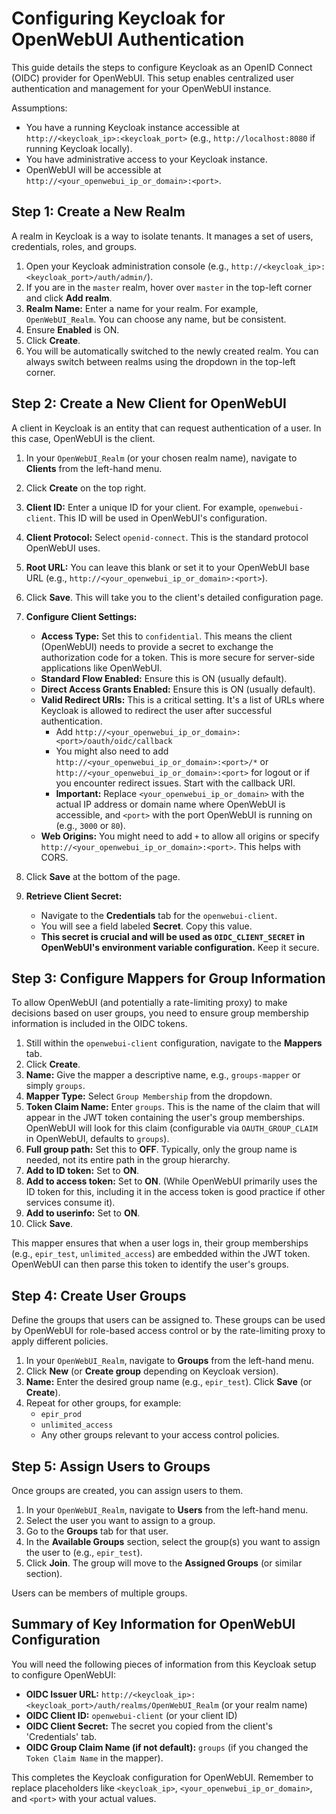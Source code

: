 # Configuring Keycloak for OpenWebUI Authentication

This guide details the steps to configure Keycloak as an OpenID Connect (OIDC) provider for OpenWebUI. This setup enables centralized user authentication and management for your OpenWebUI instance.

Assumptions:
*   You have a running Keycloak instance accessible at `http://<keycloak_ip>:<keycloak_port>` (e.g., `http://localhost:8080` if running Keycloak locally).
*   You have administrative access to your Keycloak instance.
*   OpenWebUI will be accessible at `http://<your_openwebui_ip_or_domain>:<port>`.

## Step 1: Create a New Realm

A realm in Keycloak is a way to isolate tenants. It manages a set of users, credentials, roles, and groups.

1.  Open your Keycloak administration console (e.g., `http://<keycloak_ip>:<keycloak_port>/auth/admin/`).
2.  If you are in the `master` realm, hover over `master` in the top-left corner and click **Add realm**.
3.  **Realm Name:** Enter a name for your realm. For example, `OpenWebUI_Realm`. You can choose any name, but be consistent.
4.  Ensure **Enabled** is ON.
5.  Click **Create**.
6.  You will be automatically switched to the newly created realm. You can always switch between realms using the dropdown in the top-left corner.

## Step 2: Create a New Client for OpenWebUI

A client in Keycloak is an entity that can request authentication of a user. In this case, OpenWebUI is the client.

1.  In your `OpenWebUI_Realm` (or your chosen realm name), navigate to **Clients** from the left-hand menu.
2.  Click **Create** on the top right.
3.  **Client ID:** Enter a unique ID for your client. For example, `openwebui-client`. This ID will be used in OpenWebUI's configuration.
4.  **Client Protocol:** Select `openid-connect`. This is the standard protocol OpenWebUI uses.
5.  **Root URL:** You can leave this blank or set it to your OpenWebUI base URL (e.g., `http://<your_openwebui_ip_or_domain>:<port>`).
6.  Click **Save**. This will take you to the client's detailed configuration page.

7.  **Configure Client Settings:**
    *   **Access Type:** Set this to `confidential`. This means the client (OpenWebUI) needs to provide a secret to exchange the authorization code for a token. This is more secure for server-side applications like OpenWebUI.
    *   **Standard Flow Enabled:** Ensure this is ON (usually default).
    *   **Direct Access Grants Enabled:** Ensure this is ON (usually default).
    *   **Valid Redirect URIs:** This is a critical setting. It's a list of URLs where Keycloak is allowed to redirect the user after successful authentication.
        *   Add `http://<your_openwebui_ip_or_domain>:<port>/oauth/oidc/callback`
        *   You might also need to add `http://<your_openwebui_ip_or_domain>:<port>/*` or `http://<your_openwebui_ip_or_domain>:<port>` for logout or if you encounter redirect issues. Start with the callback URI.
        *   **Important:** Replace `<your_openwebui_ip_or_domain>` with the actual IP address or domain name where OpenWebUI is accessible, and `<port>` with the port OpenWebUI is running on (e.g., `3000` or `80`).
    *   **Web Origins:** You might need to add `+` to allow all origins or specify `http://<your_openwebui_ip_or_domain>:<port>`. This helps with CORS.

8.  Click **Save** at the bottom of the page.

9.  **Retrieve Client Secret:**
    *   Navigate to the **Credentials** tab for the `openwebui-client`.
    *   You will see a field labeled **Secret**. Copy this value.
    *   **This secret is crucial and will be used as `OIDC_CLIENT_SECRET` in OpenWebUI's environment variable configuration.** Keep it secure.

## Step 3: Configure Mappers for Group Information

To allow OpenWebUI (and potentially a rate-limiting proxy) to make decisions based on user groups, you need to ensure group membership information is included in the OIDC tokens.

1.  Still within the `openwebui-client` configuration, navigate to the **Mappers** tab.
2.  Click **Create**.
3.  **Name:** Give the mapper a descriptive name, e.g., `groups-mapper` or simply `groups`.
4.  **Mapper Type:** Select `Group Membership` from the dropdown.
5.  **Token Claim Name:** Enter `groups`. This is the name of the claim that will appear in the JWT token containing the user's group memberships. OpenWebUI will look for this claim (configurable via `OAUTH_GROUP_CLAIM` in OpenWebUI, defaults to `groups`).
6.  **Full group path:** Set this to **OFF**. Typically, only the group name is needed, not its entire path in the group hierarchy.
7.  **Add to ID token:** Set to **ON**.
8.  **Add to access token:** Set to **ON**. (While OpenWebUI primarily uses the ID token for this, including it in the access token is good practice if other services consume it).
9.  **Add to userinfo:** Set to **ON**.
10. Click **Save**.

This mapper ensures that when a user logs in, their group memberships (e.g., `epir_test`, `unlimited_access`) are embedded within the JWT token. OpenWebUI can then parse this token to identify the user's groups.

## Step 4: Create User Groups

Define the groups that users can be assigned to. These groups can be used by OpenWebUI for role-based access control or by the rate-limiting proxy to apply different policies.

1.  In your `OpenWebUI_Realm`, navigate to **Groups** from the left-hand menu.
2.  Click **New** (or **Create group** depending on Keycloak version).
3.  **Name:** Enter the desired group name (e.g., `epir_test`). Click **Save** (or **Create**).
4.  Repeat for other groups, for example:
    *   `epir_prod`
    *   `unlimited_access`
    *   Any other groups relevant to your access control policies.

## Step 5: Assign Users to Groups

Once groups are created, you can assign users to them.

1.  In your `OpenWebUI_Realm`, navigate to **Users** from the left-hand menu.
2.  Select the user you want to assign to a group.
3.  Go to the **Groups** tab for that user.
4.  In the **Available Groups** section, select the group(s) you want to assign the user to (e.g., `epir_test`).
5.  Click **Join**. The group will move to the **Assigned Groups** (or similar section).

Users can be members of multiple groups.

## Summary of Key Information for OpenWebUI Configuration

You will need the following pieces of information from this Keycloak setup to configure OpenWebUI:

*   **OIDC Issuer URL:** `http://<keycloak_ip>:<keycloak_port>/auth/realms/OpenWebUI_Realm` (or your realm name)
*   **OIDC Client ID:** `openwebui-client` (or your client ID)
*   **OIDC Client Secret:** The secret you copied from the client's 'Credentials' tab.
*   **OIDC Group Claim Name (if not default):** `groups` (if you changed the `Token Claim Name` in the mapper).

This completes the Keycloak configuration for OpenWebUI. Remember to replace placeholders like `<keycloak_ip>`, `<your_openwebui_ip_or_domain>`, and `<port>` with your actual values.
